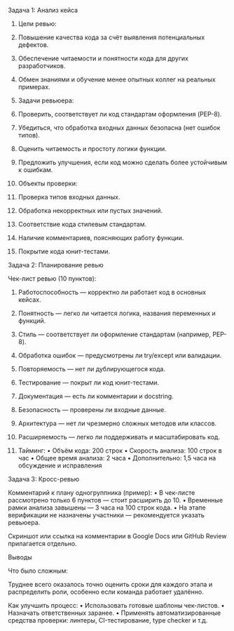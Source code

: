 Задача 1: Анализ кейса

1. Цели ревью:
 1. Повышение качества кода за счёт выявления потенциальных дефектов.
 2. Обеспечение читаемости и понятности кода для других разработчиков.
 3. Обмен знаниями и обучение менее опытных коллег на реальных примерах.

2. Задачи ревьюера:
 1. Проверить, соответствует ли код стандартам оформления (PEP-8).
 2. Убедиться, что обработка входных данных безопасна (нет ошибок типов).
 3. Оценить читаемость и простоту логики функции.
 4. Предложить улучшения, если код можно сделать более устойчивым к ошибкам.

3. Объекты проверки:
 1. Проверка типов входных данных.
 2. Обработка некорректных или пустых значений.
 3. Соответствие кода стилевым стандартам.
 4. Наличие комментариев, поясняющих работу функции.
 5. Покрытие кода юнит-тестами.


Задача 2: Планирование ревью

Чек-лист ревью (10 пунктов):
 1. Работоспособность — корректно ли работает код в основных кейсах.
 2. Понятность — легко ли читается логика, названия переменных и функций.
 3. Стиль — соответствует ли оформление стандартам (например, PEP-8).
 4. Обработка ошибок — предусмотрены ли try/except или валидации.
 5. Повторяемость — нет ли дублирующегося кода.
 6. Тестирование — покрыт ли код юнит-тестами.
 7. Документация — есть ли комментарии и docstring.
 8. Безопасность — проверены ли входные данные.
 9. Архитектура — нет ли чрезмерно сложных методов или классов.
 10. Расширяемость — легко ли поддерживать и масштабировать код.

 11. Тайминг:
 • Объём кода: 200 строк
 • Скорость анализа: 100 строк в час
 • Общее время анализа: 2 часа
 • Дополнительно: 1,5 часа на обсуждение и исправления


Задача 3: Кросс-ревью

Комментарий к плану одногруппника (пример):
 • В чек-листе рассмотрено только 6 пунктов — стоит расширить до 10.
 • Временные рамки анализа завышены — 3 часа на 100 строк кода.
 • На этапе верификации не назначены участники — рекомендуется указать ревьюера.

Скриншот или ссылка на комментарии в Google Docs или GitHub Review прилагается отдельно.

Выводы

Что было сложным:

Труднее всего оказалось точно оценить сроки для каждого этапа и распределить роли, особенно если команда работает удалённо.

Как улучшить процесс:
 • Использовать готовые шаблоны чек-листов.
 • Назначать ответственных заранее.
 • Применять автоматизированные средства проверки: линтеры, CI-тестирование, type checker и т.д.
